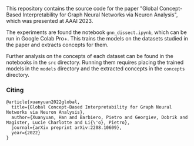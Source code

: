 This repository contains the source code for the paper "Global Concept-Based Interpretability for Graph Neural Networks via Neuron Analysis", which was presented at AAAI 2023.

The experiments are found the notebook `gnn_dissect.ipynb`, which can be run in Google Colab Pro+. This trains the models on the datasets studied in the paper and extracts concepts for them.

Further analysis on the concepts of each dataset can be found in the notebooks in the `src` directory. Running them requires placing the trained models in the `models` directory and the extracted concepts in the `concepts` directory.

### Citing

```
@article{xuanyuan2022global,
  title={Global Concept-Based Interpretability for Graph Neural Networks via Neuron Analysis},
  author={Xuanyuan, Han and Barbiero, Pietro and Georgiev, Dobrik and Magister, Lucie Charlotte and Li{\'o}, Pietro},
  journal={arXiv preprint arXiv:2208.10609},
  year={2022}
}
```
